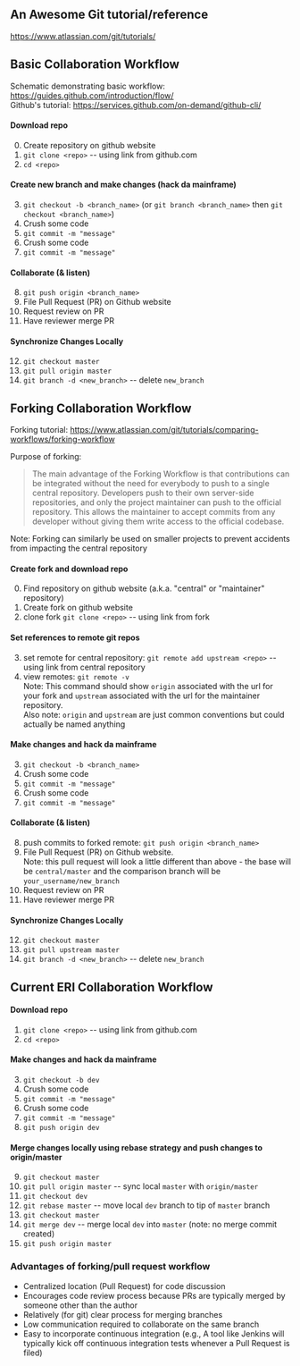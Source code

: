 ## An Awesome Git tutorial/reference
https://www.atlassian.com/git/tutorials/

## Basic Collaboration Workflow
Schematic demonstrating basic workflow: https://guides.github.com/introduction/flow/  
Github's tutorial: https://services.github.com/on-demand/github-cli/  
#### Download repo
0. Create repository on github website
1. `git clone <repo>` -- using link from github.com
2. `cd <repo>`
#### Create new branch and make changes (hack da mainframe)
3. `git checkout -b <branch_name>` (or `git branch <branch_name>` then `git checkout <branch_name>`)
4. Crush some code
5. `git commit -m "message"`
6. Crush some code
7. `git commit -m "message"`
#### Collaborate (& listen)
8. `git push origin <branch_name>`
9. File Pull Request (PR) on Github website
10. Request review on PR
11. Have reviewer merge PR
#### Synchronize Changes Locally
12. `git checkout master`
13. `git pull origin master`
14. `git branch -d <new_branch>` -- delete `new_branch`

## Forking Collaboration Workflow
Forking tutorial: https://www.atlassian.com/git/tutorials/comparing-workflows/forking-workflow

Purpose of forking:
> The main advantage of the Forking Workflow is that contributions can be integrated without the need for everybody to push to a single central repository. Developers push to their own server-side repositories, and only the project maintainer can push to the official repository. This allows the maintainer to accept commits from any developer without giving them write access to the official codebase.

Note: Forking can similarly be used on smaller projects to prevent accidents from impacting the central repository
#### Create fork and download repo
0. Find repository on github website (a.k.a. "central" or "maintainer" repository) 
1. Create fork on github website
2. clone fork `git clone <repo>` -- using link from fork
#### Set references to remote git repos
3. set remote for central repository: `git remote add upstream <repo>` -- using link from central repository
4. view remotes: `git remote -v`  
   Note: This command should show `origin` associated with the url for your fork and `upstream` associated with the url for the maintainer repository.  
   Also note: `origin` and `upstream` are just common conventions but could actually be named anything 
#### Make changes and hack da mainframe
3. `git checkout -b <branch_name>`
4. Crush some code
5. `git commit -m "message"`
6. Crush some code
7. `git commit -m "message"`
#### Collaborate (& listen)
8. push commits to forked remote: `git push origin <branch_name>`
9. File Pull Request (PR) on Github website.  
   Note: this pull request will look a little different than above - the base will be `central/master` and the comparison branch will be `your_username/new_branch`
10. Request review on PR
11. Have reviewer merge PR
#### Synchronize Changes Locally
12. `git checkout master`
13. `git pull upstream master`
14. `git branch -d <new_branch>` -- delete `new_branch`

## Current ERI Collaboration Workflow

#### Download repo
1. `git clone <repo>` -- using link from github.com
2. `cd <repo>`
#### Make changes and hack da mainframe
3. `git checkout -b dev`
4. Crush some code
5. `git commit -m "message"`
6. Crush some code
7. `git commit -m "message"`
8. `git push origin dev`
#### Merge changes locally using rebase strategy and push changes to origin/master
9. `git checkout master`
10. `git pull origin master` -- sync local `master` with `origin/master`
11. `git checkout dev`
12. `git rebase master` -- move local `dev` branch to tip of `master` branch
13. `git checkout master`
14. `git merge dev` -- merge local `dev` into `master` (note: no merge commit created)
15. `git push origin master`

### Advantages of forking/pull request workflow
- Centralized location (Pull Request) for code discussion
- Encourages code review process because PRs are typically merged by someone other than the author
- Relatively (for git) clear process for merging branches
- Low communication required to collaborate on the same branch
- Easy to incorporate continuous integration (e.g., A tool like Jenkins will typically kick off continuous integration tests whenever a Pull Request is filed)

